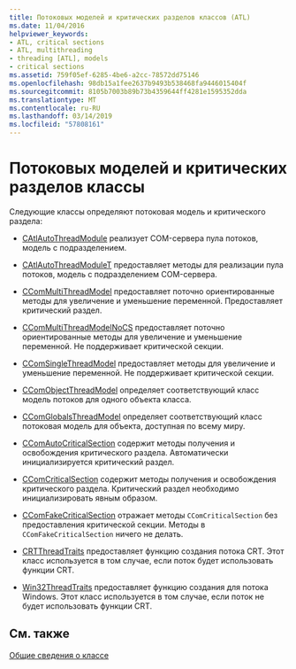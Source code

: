 ```yaml
---
title: Потоковых моделей и критических разделов классов (ATL)
ms.date: 11/04/2016
helpviewer_keywords:
- ATL, critical sections
- ATL, multithreading
- threading [ATL], models
- critical sections
ms.assetid: 759f05ef-6285-4be6-a2cc-78572dd75146
ms.openlocfilehash: 98db15a1fee2637b9493b538468fa9446015404f
ms.sourcegitcommit: 8105b7003b89b73b4359644ff4281e1595352dda
ms.translationtype: MT
ms.contentlocale: ru-RU
ms.lasthandoff: 03/14/2019
ms.locfileid: "57808161"
---
```

# <a name="threading-models-and-critical-sections-classes"></a>Потоковых моделей и критических разделов классы

Следующие классы определяют потоковая модель и критического раздела:

- [CAtlAutoThreadModule](../atl/reference/catlautothreadmodule-class.md) реализует COM-сервера пула потоков, модель с подразделением.

- [CAtlAutoThreadModuleT](../atl/reference/catlautothreadmodulet-class.md) предоставляет методы для реализации пула потоков, модель с подразделением COM-сервера.

- [CComMultiThreadModel](../atl/reference/ccommultithreadmodel-class.md) предоставляет поточно ориентированные методы для увеличение и уменьшение переменной. Предоставляет критический раздел.

- [CComMultiThreadModelNoCS](../atl/reference/ccommultithreadmodelnocs-class.md) предоставляет поточно ориентированные методы для увеличение и уменьшение переменной. Не поддерживает критической секции.

- [CComSingleThreadModel](../atl/reference/ccomsinglethreadmodel-class.md) предоставляет методы для увеличение и уменьшение переменной. Не поддерживает критической секции.

- [CComObjectThreadModel](../atl/reference/atl-typedefs.md#ccomobjectthreadmodel) определяет соответствующий класс модель потоков для одного объекта класса.

- [CComGlobalsThreadModel](../atl/reference/atl-typedefs.md#ccomglobalsthreadmodel) определяет соответствующий класс потоковая модель для объекта, доступная по всему миру.

- [CComAutoCriticalSection](../atl/reference/ccomautocriticalsection-class.md) содержит методы получения и освобождения критического раздела. Автоматически инициализируется критический раздел.

- [CComCriticalSection](../atl/reference/ccomcriticalsection-class.md) содержит методы получения и освобождения критического раздела. Критический раздел необходимо инициализировать явным образом.

- [CComFakeCriticalSection](../atl/reference/ccomfakecriticalsection-class.md) отражает методы `CComCriticalSection` без предоставления критической секции. Методы в `CComFakeCriticalSection` ничего не делать.

- [CRTThreadTraits](../atl/reference/crtthreadtraits-class.md) предоставляет функцию создания потока CRT. Этот класс используется в том случае, если поток будет использовать функции CRT.

- [Win32ThreadTraits](../atl/reference/win32threadtraits-class.md) предоставляет функцию создания для потока Windows. Этот класс используется в том случае, если поток не будет использовать функции CRT.

## <a name="see-also"></a>См. также

[Общие сведения о классе](../atl/atl-class-overview.md)
